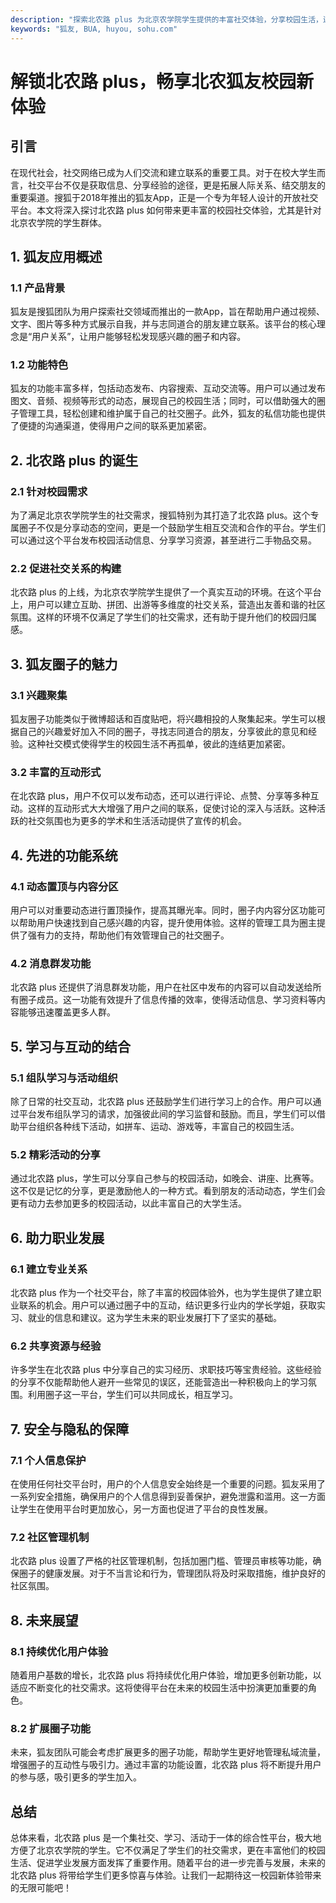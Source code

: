 ```yaml
---
description: "探索北农路 plus 为北京农学院学生提供的丰富社交体验，分享校园生活，连接同学，发掘无限可能。"
keywords: "狐友, BUA, huyou, sohu.com"
---
```

# 解锁北农路 plus，畅享北农狐友校园新体验

## 引言

在现代社会，社交网络已成为人们交流和建立联系的重要工具。对于在校大学生而言，社交平台不仅是获取信息、分享经验的途径，更是拓展人际关系、结交朋友的重要渠道。搜狐于2018年推出的狐友App，正是一个专为年轻人设计的开放社交平台。本文将深入探讨北农路 plus 如何带来更丰富的校园社交体验，尤其是针对北京农学院的学生群体。

## 1. 狐友应用概述

### 1.1 产品背景

狐友是搜狐团队为用户探索社交领域而推出的一款App，旨在帮助用户通过视频、文字、图片等多种方式展示自我，并与志同道合的朋友建立联系。该平台的核心理念是“用户关系”，让用户能够轻松发现感兴趣的圈子和内容。

### 1.2 功能特色

狐友的功能丰富多样，包括动态发布、内容搜索、互动交流等。用户可以通过发布图文、音频、视频等形式的动态，展现自己的校园生活；同时，可以借助强大的圈子管理工具，轻松创建和维护属于自己的社交圈子。此外，狐友的私信功能也提供了便捷的沟通渠道，使得用户之间的联系更加紧密。

## 2. 北农路 plus 的诞生

### 2.1 针对校园需求

为了满足北京农学院学生的社交需求，搜狐特别为其打造了北农路 plus。这个专属圈子不仅是分享动态的空间，更是一个鼓励学生相互交流和合作的平台。学生们可以通过这个平台发布校园活动信息、分享学习资源，甚至进行二手物品交易。

### 2.2 促进社交关系的构建

北农路 plus 的上线，为北京农学院学生提供了一个真实互动的环境。在这个平台上，用户可以建立互助、拼团、出游等多维度的社交关系，营造出友善和谐的社区氛围。这样的环境不仅满足了学生们的社交需求，还有助于提升他们的校园归属感。

## 3. 狐友圈子的魅力

### 3.1 兴趣聚集

狐友圈子功能类似于微博超话和百度贴吧，将兴趣相投的人聚集起来。学生可以根据自己的兴趣爱好加入不同的圈子，寻找志同道合的朋友，分享彼此的意见和经验。这种社交模式使得学生的校园生活不再孤单，彼此的连结更加紧密。

### 3.2 丰富的互动形式

在北农路 plus，用户不仅可以发布动态，还可以进行评论、点赞、分享等多种互动。这样的互动形式大大增强了用户之间的联系，促使讨论的深入与活跃。这种活跃的社交氛围也为更多的学术和生活活动提供了宣传的机会。

## 4. 先进的功能系统

### 4.1 动态置顶与内容分区

用户可以对重要动态进行置顶操作，提高其曝光率。同时，圈子内内容分区功能可以帮助用户快速找到自己感兴趣的内容，提升使用体验。这样的管理工具为圈主提供了强有力的支持，帮助他们有效管理自己的社交圈子。

### 4.2 消息群发功能

北农路 plus 还提供了消息群发功能，用户在社区中发布的内容可以自动发送给所有圈子成员。这一功能有效提升了信息传播的效率，使得活动信息、学习资料等内容能够迅速覆盖更多人群。

## 5. 学习与互动的结合

### 5.1 组队学习与活动组织

除了日常的社交互动，北农路 plus 还鼓励学生们进行学习上的合作。用户可以通过平台发布组队学习的请求，加强彼此间的学习监督和鼓励。而且，学生们可以借助平台组织各种线下活动，如拼车、运动、游戏等，丰富自己的校园生活。

### 5.2 精彩活动的分享

通过北农路 plus，学生可以分享自己参与的校园活动，如晚会、讲座、比赛等。这不仅是记忆的分享，更是激励他人的一种方式。看到朋友的活动动态，学生们会更有动力去参加更多的校园活动，以此丰富自己的大学生活。

## 6. 助力职业发展

### 6.1 建立专业关系

北农路 plus 作为一个社交平台，除了丰富的校园体验外，也为学生提供了建立职业联系的机会。用户可以通过圈子中的互动，结识更多行业内的学长学姐，获取实习、就业的信息和建议。这为学生未来的职业发展打下了坚实的基础。

### 6.2 共享资源与经验

许多学生在北农路 plus 中分享自己的实习经历、求职技巧等宝贵经验。这些经验的分享不仅能帮助他人避开一些常见的误区，还能营造出一种积极向上的学习氛围。利用圈子这一平台，学生们可以共同成长，相互学习。

## 7. 安全与隐私的保障

### 7.1 个人信息保护

在使用任何社交平台时，用户的个人信息安全始终是一个重要的问题。狐友采用了一系列安全措施，确保用户的个人信息得到妥善保护，避免泄露和滥用。这一方面让学生在使用平台时更加放心，另一方面也促进了平台的良性发展。

### 7.2 社区管理机制

北农路 plus 设置了严格的社区管理机制，包括加圈门槛、管理员审核等功能，确保圈子的健康发展。对于不当言论和行为，管理团队将及时采取措施，维护良好的社区氛围。

## 8. 未来展望

### 8.1 持续优化用户体验

随着用户基数的增长，北农路 plus 将持续优化用户体验，增加更多创新功能，以适应不断变化的社交需求。这将使得平台在未来的校园生活中扮演更加重要的角色。

### 8.2 扩展圈子功能

未来，狐友团队可能会考虑扩展更多的圈子功能，帮助学生更好地管理私域流量，增强圈子的互动性与吸引力。通过丰富的功能设置，北农路 plus 将不断提升用户的参与感，吸引更多的学生加入。

## 总结

总体来看，北农路 plus 是一个集社交、学习、活动于一体的综合性平台，极大地方便了北京农学院的学生。它不仅满足了学生们的社交需求，更在丰富他们的校园生活、促进学业发展方面发挥了重要作用。随着平台的进一步完善与发展，未来的北农路 plus 将带给学生们更多惊喜与体验。让我们一起期待这一校园新体验带来的无限可能吧！
